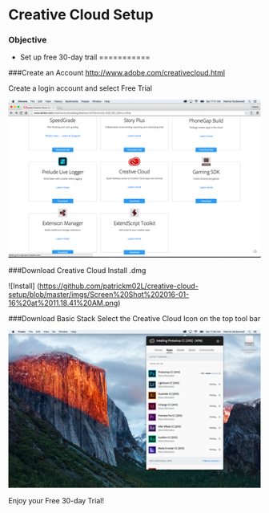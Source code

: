 # Creative Cloud Setup

### Objective 

* Set up free 30-day trail
===========

###Create an Account
http://www.adobe.com/creativecloud.html

Create a login account and select Free Trial

![Login Page](https://github.com/patrickm02L/creative-cloud-setup/blob/master/imgs/Screen%20Shot%202016-01-16%20at%2011.17.44%20AM.png)

###Download Creative Cloud 
Install .dmg

![Install] (https://github.com/patrickm02L/creative-cloud-setup/blob/master/imgs/Screen%20Shot%202016-01-16%20at%2011.18.41%20AM.png)

###Download Basic Stack
Select the Creative Cloud Icon on the top tool bar

![Creative Cloud Tool Bar](https://github.com/patrickm02L/creative-cloud-setup/blob/master/imgs/Screen%20Shot%202016-01-16%20at%2011.59.05%20AM.png)

Enjoy your Free 30-day Trial!
